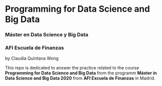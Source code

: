 # Programming for Data Science and Big Data
### Máster en Data Science y Big Data
### AFI Escuela de Finanzas
by Claudia Quintana Wong

This repo is dedicated to answer the practice related to the course **Programming for Data Science and Big Data** from the programm **Máster in Data Science and Big Data 2020**  from **AFI Excuela de Finanzas** in Madrid.

